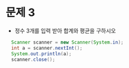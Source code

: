 # 문제 3

- 정수 3개를 입력 받아 합계와 평균을 구하시오   
  
``` java
  Scanner scanner = new Scanner(System.in);
  int a = scanner.nextInt();
  System.out.println(a);
  scanner.close();
```


